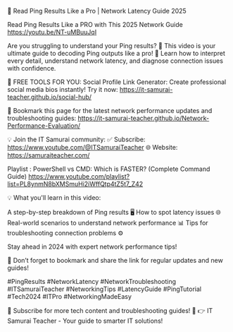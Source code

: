 📌 Read Ping Results Like a Pro | Network Latency Guide 2025

Read Ping Results Like a PRO with This 2025 Network Guide
https://youtu.be/NT-uMBuuJqI

Are you struggling to understand your Ping results? 🤔 This video is your ultimate guide to decoding Ping outputs like a pro! 🚀 Learn how to interpret every detail, understand network latency, and diagnose connection issues with confidence.

🎁 FREE TOOLS FOR YOU:
Social Profile Link Generator: Create professional social media bios instantly!
Try it now: https://it-samurai-teacher.github.io/social-hub/

🔗 Bookmark this page for the latest network performance updates and troubleshooting guides:
https://it-samurai-teacher.github.io/Network-Performance-Evaluation/

💡 Join the IT Samurai community:
✅ Subscribe: https://www.youtube.com/@ITSamuraiTeacher
🌐 Website: https://samuraiteacher.com/

Playlist : PowerShell vs CMD: Which is FASTER? (Complete Command Guide)
https://www.youtube.com/playlist?list=PL8ynmN8bXMSmuHi2iWffQtp4tZ5t7_Z42

💡 What you'll learn in this video:

A step-by-step breakdown of Ping results 🖥️
How to spot latency issues 🌐
Real-world scenarios to understand network performance 📊
Tips for troubleshooting connection problems ⚙️

 Stay ahead in 2024 with expert network performance tips!

📌 Don’t forget to bookmark and share the link for regular updates and new guides!

#PingResults #NetworkLatency #NetworkTroubleshooting #ITSamuraiTeacher #NetworkingTips #LatencyGuide #PingTutorial #Tech2024 #ITPro #NetworkingMadeEasy

🎥 Subscribe for more tech content and troubleshooting guides! 🚀
👉 IT Samurai Teacher - Your guide to smarter IT solutions!
